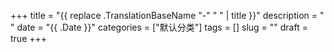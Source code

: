 +++
title = "{{ replace .TranslationBaseName "-" " " | title }}"
description = " "
date = "{{ .Date }}"
categories = ["默认分类"]
tags = []
slug = ""
draft = true
+++

